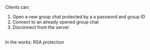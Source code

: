 Clients can:
1) Open a new group chat protected by a a password and group ID
2) Connect to an already opened group chat
3) Disconnect from the server
</br>
In the works: RSA protection 
